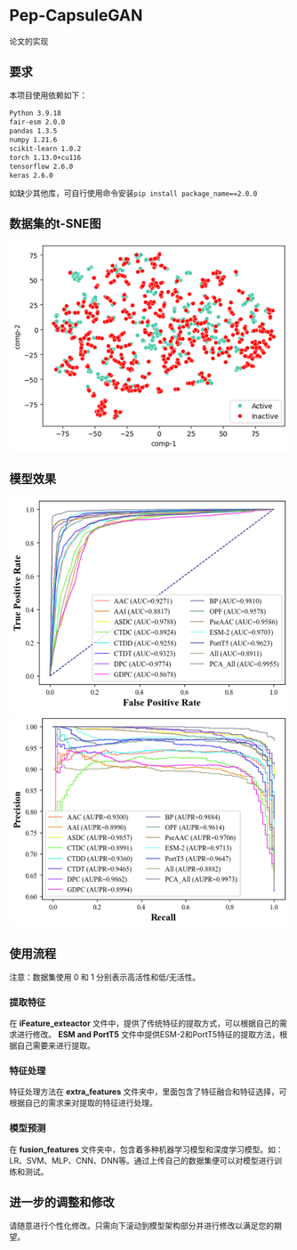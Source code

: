 # Pep-CapsuleGAN
论文的实现
## 要求
本项目使用依赖如下：
```
Python 3.9.18
fair-esm 2.0.0
pandas 1.3.5
numpy 1.21.6
scikit-learn 1.0.2
torch 1.13.0+cu116
tensorflow 2.6.0
keras 2.6.0
```
如缺少其他库，可自行使用命令安装`pip install package_name==2.0.0`
## 数据集的t-SNE图
![t-SNE图](https://github.com/Joker-A7/Pep-CapsuleGAN/blob/main/image/t-SNE.png)
## 模型效果
![ROC曲线](https://github.com/Joker-A7/Pep-CapsuleGAN/blob/main/image/Pep_ROC_Ind.png)
![PR曲线](https://github.com/Joker-A7/Pep-CapsuleGAN/blob/main/image/Pep_PR_Ind.png)
## 使用流程
注意：数据集使用 0 和 1 分别表示高活性和低/无活性。  
### 提取特征
在 __iFeature_exteactor__ 文件中，提供了传统特征的提取方式，可以根据自己的需求进行修改。 __ESM and PortT5__ 文件中提供ESM-2和PortT5特征的提取方法，根据自己需要来进行提取。
### 特征处理
特征处理方法在 __extra_features__ 文件夹中，里面包含了特征融合和特征选择，可根据自己的需求来对提取的特征进行处理。
### 模型预测
在 __fusion_features__ 文件夹中，包含着多种机器学习模型和深度学习模型。如：LR、SVM、MLP、CNN、DNN等。通过上传自己的数据集便可以对模型进行训练和测试。
## 进一步的调整和修改
请随意进行个性化修改。只需向下滚动到模型架构部分并进行修改以满足您的期望。
